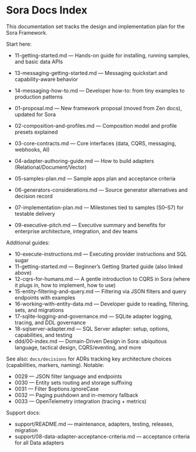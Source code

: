 # Sora Docs Index

This documentation set tracks the design and implementation plan for the Sora Framework.

Start here:
- 11-getting-started.md — Hands-on guide for installing, running samples, and basic data APIs

- 13-messaging-getting-started.md — Messaging quickstart and capability-aware behavior
 - 14-messaging-how-to.md — Developer how-to: from tiny examples to production patterns

- 01-proposal.md — New framework proposal (moved from Zen docs), updated for Sora
- 02-composition-and-profiles.md — Composition model and profile presets explained
- 03-core-contracts.md — Core interfaces (data, CQRS, messaging, webhooks, AI)
- 04-adapter-authoring-guide.md — How to build adapters (Relational/Document/Vector)
- 05-samples-plan.md — Sample apps plan and acceptance criteria
- 06-generators-considerations.md — Source generator alternatives and decision record
- 07-implementation-plan.md — Milestones tied to samples (S0–S7) for testable delivery
- 09-executive-pitch.md — Executive summary and benefits for enterprise architecture, integration, and dev teams

Additional guides:
- 10-execute-instructions.md — Executing provider instructions and SQL sugar
 - 11-getting-started.md — Beginner’s Getting Started guide (also linked above)
 - 12-cqrs-for-humans.md — A gentle introduction to CQRS in Sora (where it plugs in, how to implement, how to use)
 - 15-entity-filtering-and-query.md — Filtering via JSON filters and query endpoints with examples
 - 16-working-with-entity-data.md — Developer guide to reading, filtering, sets, and migrations
- 17-sqlite-logging-and-governance.md — SQLite adapter logging, tracing, and DDL governance
 - 18-sqlserver-adapter.md — SQL Server adapter: setup, options, capabilities, and testing
 - ddd/00-index.md — Domain-Driven Design in Sora: ubiquitous language, tactical design, CQRS/eventing, and more

See also: `docs/decisions` for ADRs tracking key architecture choices (capabilities, markers, naming). Notable:
- 0029 — JSON filter language and endpoints
- 0030 — Entity sets routing and storage suffixing
- 0031 — Filter $options.ignoreCase
- 0032 — Paging pushdown and in-memory fallback
 - 0033 — OpenTelemetry integration (tracing + metrics)

Support docs:
- support/README.md — maintenance, adapters, testing, releases, migration
 - support/08-data-adapter-acceptance-criteria.md — acceptance criteria for all Data adapters
